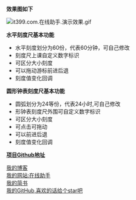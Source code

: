 **效果图如下**

![it399.com.在线助手.演示效果.gif](https://upload-images.jianshu.io/upload_images/2704327-4434c21d65839315.gif?imageMogr2/auto-orient/strip)


**水平刻度尺基本功能**
* 水平刻度划分为60份，代表60分钟，可自己修改
* 刻度尺上课自定义数字标识
* 可区分大小刻度
* 可以拖动游标前进后退
* 刻度值变化回调

**圆形钟表刻度尺基本功能**
* 圆弧划分为24等份，代表24小时,可自己修改
* 形钟表刻度尺外围可自定义数字标识
* 可区分大小刻度
* 可点击可拖动
* 可以前进后退
* 刻度值变化回调

**[项目Github地址](https://github.com/chenshouyin/HorizontalAndCircleTimeView)**

[我的博客](http://blog.csdn.net/e_inch_photo)<br>
[我的网站:在线助手](http://www.it399.com/)<br>
[我的简书](http://www.jianshu.com/u/303ec9abdc08)<br>
[我的GitHub,喜欢的话给个star吧](https://github.com/chenshouyin)<br>